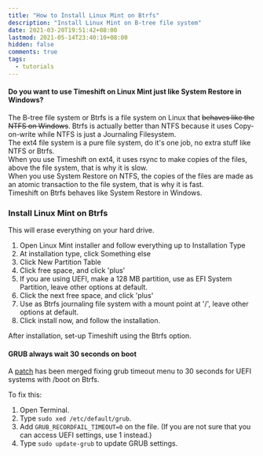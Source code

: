 ```yaml
---
title: "How to Install Linux Mint on Btrfs"
description: "Install Linux Mint on B-tree file system"
date: 2021-03-20T19:51:42+08:00
lastmod: 2021-05-14T23:40:10+08:00
hidden: false
comments: true
tags:
  - tutorials
---
```

#### Do you want to use Timeshift on Linux Mint just like System Restore in Windows?

The B-tree file system or Btrfs is a file system on Linux that ~~behaves like the NTFS on Windows~~. Btrfs is actually better than NTFS because it uses Copy-on-write while NTFS is just a Journaling Filesystem.\
The ext4 file system is a pure file system, do it's one job, no extra stuff like NTFS or Btrfs.\
When you use Timeshift on ext4, it uses rsync to make copies of the files, above the file system, that is why it is slow.\
When you use System Restore on NTFS, the copies of the files are made as an atomic transaction to the file system, that is why it is fast.\
Timeshift on Btrfs behaves like System Restore in Windows.

### Install Linux Mint on Btrfs
This will erase everything on your hard drive.

1. Open Linux Mint installer and follow everything up to Installation Type
2. At installation type, click Something else
3. Click New Partition Table
4. Click free space, and click 'plus'
5. If you are using UEFI, make a 128 MB partition, use as EFI System Partition, leave other options at default.
6. Click the next free space, and click 'plus'
7. Use as Btrfs journaling file system with a mount point at '/', leave other options at default.
8. Click install now, and follow the installation.

After installation, set-up Timeshift using the Btrfs option.

#### GRUB always wait 30 seconds on boot

A [patch](https://bugs.launchpad.net/ubuntu/+source/grub2/+bug/1800722/) has been merged fixing grub timeout menu to 30 seconds for UEFI systems with /boot on Btrfs.

To fix this:

1. Open Terminal.
2. Type `sudo xed /etc/default/grub`.
3. Add `GRUB_RECORDFAIL_TIMEOUT=0` on the file. (If you are not sure that you can access UEFI settings, use 1 instead.)
4. Type `sudo update-grub` to update GRUB settings.